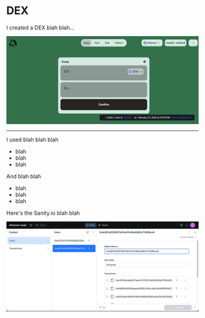 # DEX

I created a DEX blah blah...

![DEX-screenshot](/DEX.png)


------------------------------------------------------------------------------------------------------------------------

I used blah blah blah

* blah
* blah
* blah

And blah blah

* blah 
* blah
* blah

Here's the Sanity.io blah blah

![Sanity-users](/DEX2.png)
